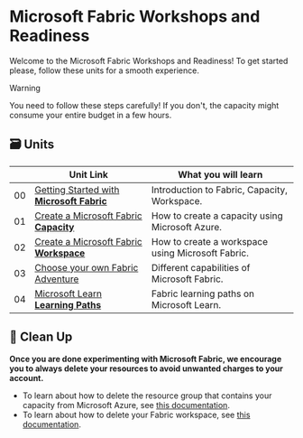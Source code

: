 # Microsoft Fabric Workshops and Readiness

Welcome to the Microsoft Fabric Workshops and Readiness!
To get started please, follow these units for a smooth experience.

> [!WARNING]
> You need to follow these steps carefully! If you don't, the capacity might consume your entire budget in a few hours.

## 🗃️ Units

| | Unit Link | What you will learn |
| ----- | ----- | ----- |
| 00 | [Getting Started with **Microsoft Fabric**](./00-getting-started/README.md) | Introduction to Fabric, Capacity, Workspace. |
| 01 | [Create a Microsoft Fabric **Capacity**](./01-create-fabric-capacity/README.md) | How to create a capacity using Microsoft Azure. |
| 02 | [Create a Microsoft Fabric **Workspace**](./02-create-fabric-workspace/README.md) | How to create a workspace using Microsoft Fabric. |
| 03 | [Choose your own Fabric Adventure](./03-labs-and-modules/README.md) | Different capabilities of Microsoft Fabric. |
| 04 | [Microsoft Learn **Learning Paths**](./04-microsoft-learn-resources/README.md) | Fabric learning paths on Microsoft Learn. |

## 🧹 Clean Up

**Once you are done experimenting with Microsoft Fabric, we encourage you to always delete your resources to avoid unwanted charges to your account.**

- To learn about how to delete the resource group that contains your capacity from Microsoft Azure, see [this documentation](https://learn.microsoft.com/azure/azure-resource-manager/management/delete-resource-group?tabs=azure-portal#delete-resource-group).
- To learn about how to delete your Fabric workspace, see [this documentation](https://learn.microsoft.com/fabric/data-engineering/tutorial-lakehouse-clean-up).
